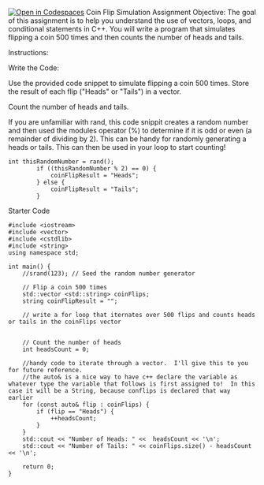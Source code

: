 [![Open in Codespaces](https://classroom.github.com/assets/launch-codespace-2972f46106e565e64193e422d61a12cf1da4916b45550586e14ef0a7c637dd04.svg)](https://classroom.github.com/open-in-codespaces?assignment_repo_id=20843626)
Coin Flip Simulation Assignment
Objective:
The goal of this assignment is to help you understand the use of vectors, loops, and conditional statements in C++. You will write a program that simulates flipping a coin 500 times and then counts the number of heads and tails.

Instructions:

Write the Code:

Use the provided code snippet to simulate flipping a coin 500 times.
Store the result of each flip ("Heads" or "Tails") in a vector.

Count the number of heads and tails.

If you are unfamiliar with rand, this code snippit creates a random number and then used the modules operator (%) to determine if it is odd or even (a remainder of dividing by 2).  This can be handy for randomly generating a 
heads or tails.  This can then be used in your loop to start counting!
```
int thisRandomNumber = rand();
        if ((thisRandomNumber % 2) == 0) {
            coinFlipResult = "Heads";
        } else {
            coinFlipResult = "Tails";
        }
```

Starter Code

```
#include <iostream>
#include <vector>
#include <cstdlib>
#include <string>
using namespace std;

int main() {
    //srand(123); // Seed the random number generator

    // Flip a coin 500 times
    std::vector <std::string> coinFlips;
    string coinFlipResult = "";
    
    // write a for loop that iternates over 500 flips and counts heads or tails in the coinFlips vector


    // Count the number of heads
    int headsCount = 0;

    //handy code to iterate through a vector.  I'll give this to you for future reference.
    //the auto& is a nice way to have c++ declare the variable as whatever type the variable that follows is first assigned to!  In this case it will be a String, because conflips is declared that way earlier
    for (const auto& flip : coinFlips) {  
        if (flip == "Heads") {
            ++headsCount;
        }
    }
    std::cout << "Number of Heads: " <<  headsCount << '\n';
    std::cout << "Number of Tails: " << coinFlips.size() - headsCount << '\n';

    return 0;
}


```
